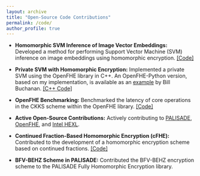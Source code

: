 ```yaml
---
layout: archive
title: "Open-Source Code Contributions"
permalink: /code/
author_profile: true
---
```


* **Homomorphic SVM Inference of Image Vector Embeddings:** Developed a method for performing Support Vector Machine (SVM) inference on image embeddings using homomorphic encryption. <a href="https://github.com/caesaretos/embed-svm-fhe" target="_blank" rel="noopener noreferrer">[Code]</a>

* **Private SVM with Homomorphic Encryption:** Implemented a private SVM using the OpenFHE library in C++. An OpenFHE-Python version, based on my implementation, is available as an <a href="https://github.com/openfheorg/education/tree/main/openfhe_svm" target="_blank" rel="noopener noreferrer">example</a> by Bill Buchanan. <a href="https://github.com/caesaretos/svm-fhe" target="_blank" rel="noopener noreferrer">[C++ Code]</a>

* **OpenFHE Benchmarking:** Benchmarked the latency of core operations in the CKKS scheme within the OpenFHE library. <a href="https://github.com/caesaretos/OpenFHE-Benchmarks" target="_blank" rel="noopener noreferrer">[Code]</a>

* **Active Open-Source Contributions:** Actively contributing to <a href="https://gitlab.com/palisade/palisade-development" target="_blank" rel="noopener noreferrer">PALISADE</a>, <a href="https://github.com/openfheorg/openfhe-development" target="_blank" rel="noopener noreferrer">OpenFHE</a>, and <a href="https://github.com/openfheorg/openfhe-hexl" target="_blank" rel="noopener noreferrer">Intel HEXL</a>.

* **Continued Fraction-Based Homomorphic Encryption (cFHE):** Contributed to the development of a homomorphic encryption scheme based on continued fractions. <a href="https://github.com/heewon-chung/cfhe" target="_blank" rel="noopener noreferrer">[Code]</a>

* **BFV-BEHZ Scheme in PALISADE:** Contributed the BFV-BEHZ encryption scheme to the PALISADE Fully Homomorphic Encryption library.
